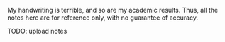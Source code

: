 My handwriting is terrible, and so are my academic results. Thus, all the notes here are for reference only, with no guarantee of accuracy.

TODO: upload notes